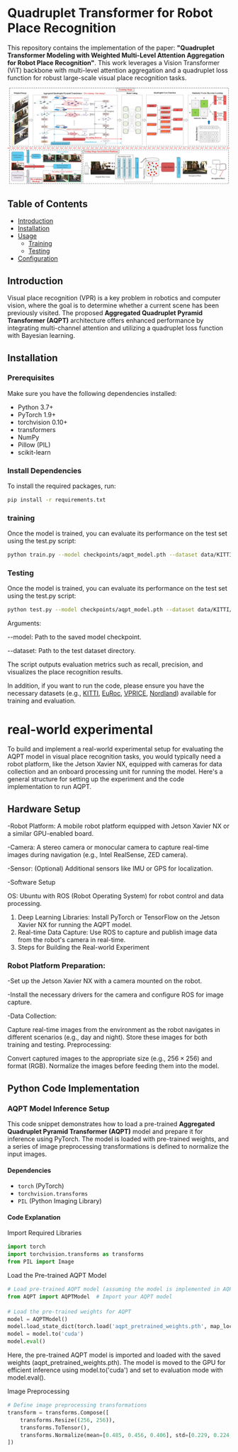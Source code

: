 # Quadruplet Transformer for Robot Place Recognition

This repository contains the implementation of the paper: **"Quadruplet Transformer Modeling with Weighted Multi-Level Attention Aggregation for Robot Place Recognition"**. This work leverages a Vision Transformer (ViT) backbone with multi-level attention aggregation and a quadruplet loss function for robust large-scale visual place recognition tasks.

![alt text](framework.jpg)

## Table of Contents

- [Introduction](#introduction)
- [Installation](#installation)
- [Usage](#usage)
  - [Training](#training)
  - [Testing](#testing)
- [Configuration](#configuration)


## Introduction

Visual place recognition (VPR) is a key problem in robotics and computer vision, where the goal is to determine whether a current scene has been previously visited. The proposed **Aggregated Quadruplet Pyramid Transformer (AQPT)** architecture offers enhanced performance by integrating multi-channel attention and utilizing a quadruplet loss function with Bayesian learning.

## Installation

### Prerequisites

Make sure you have the following dependencies installed:

- Python 3.7+
- PyTorch 1.9+
- torchvision 0.10+
- transformers
- NumPy
- Pillow (PIL)
- scikit-learn

### Install Dependencies

To install the required packages, run:

```bash
pip install -r requirements.txt
```
### training
Once the model is trained, you can evaluate its performance on the test set using the test.py script:
```bash
python train.py --model checkpoints/aqpt_model.pth --dataset data/KITTI/test/
```
### Testing
Once the model is trained, you can evaluate its performance on the test set using the test.py script:
```bash
python test.py --model checkpoints/aqpt_model.pth --dataset data/KITTI/test/
```
Arguments:

--model: Path to the saved model checkpoint.

--dataset: Path to the test dataset directory.

The script outputs evaluation metrics such as recall, precision, and visualizes the place recognition results.
              
In addition, if you want to run the code, please ensure you have the necessary datasets (e.g., [KITTI](https://www.cvlibs.net/datasets/kitti/), [EuRoc](), [VPRICE](), [Nordland](https://nrkbeta.no/2013/01/15/nordlandsbanen-minute-by-minute-season-by-season/)) available for training and evaluation.

# real-world experimental

To build and implement a real-world experimental setup for evaluating the AQPT model in visual place recognition tasks, you would typically need a robot platform, like the Jetson Xavier NX, equipped with cameras for data collection and an onboard processing unit for running the model. Here's a general structure for setting up the experiment and the code implementation to run AQPT.

## Hardware Setup

-Robot Platform: A mobile robot platform equipped with Jetson Xavier NX or a similar GPU-enabled board.

-Camera: A stereo camera or monocular camera to capture real-time images during navigation (e.g., Intel RealSense, ZED camera).

-Sensor: (Optional) Additional sensors like IMU or GPS for localization.

-Software Setup

OS: Ubuntu with ROS (Robot Operating System) for robot control and data processing.

1. Deep Learning Libraries: Install PyTorch or TensorFlow on the Jetson Xavier NX for running the AQPT model.
2. Real-time Data Capture: Use ROS to capture and publish image data from the robot's camera in real-time.
3. Steps for Building the Real-world Experiment 

### Robot Platform Preparation:

-Set up the Jetson Xavier NX with a camera mounted on the robot.

-Install the necessary drivers for the camera and configure ROS for image capture.

-Data Collection:

Capture real-time images from the environment as the robot navigates in different scenarios (e.g., day and night).
Store these images for both training and testing.
Preprocessing:

Convert captured images to the appropriate size (e.g., $256\times256$) and format (RGB).
Normalize the images before feeding them into the model.

## Python Code Implementation

### AQPT Model Inference Setup

This code snippet demonstrates how to load a pre-trained **Aggregated Quadruplet Pyramid Transformer (AQPT)** model and prepare it for inference using PyTorch. The model is loaded with pre-trained weights, and a series of image preprocessing transformations is defined to normalize the input images.

#### Dependencies

- `torch` (PyTorch)
- `torchvision.transforms`
- `PIL` (Python Imaging Library)

#### Code Explanation

Import Required Libraries

```python
import torch
import torchvision.transforms as transforms
from PIL import Image
```
Load the Pre-trained AQPT Model

```python
# Load pre-trained AQPT model (assuming the model is implemented in AQPT.py)
from AQPT import AQPTModel  # Import your AQPT model

# Load the pre-trained weights for AQPT
model = AQPTModel()
model.load_state_dict(torch.load('aqpt_pretrained_weights.pth', map_location='cuda'))
model = model.to('cuda')
model.eval()
```
Here, the pre-trained AQPT model is imported and loaded with the saved weights (aqpt_pretrained_weights.pth). The model is moved to the GPU for efficient inference using model.to('cuda') and set to evaluation mode with model.eval().

Image Preprocessing

```python
# Define image preprocessing transformations
transform = transforms.Compose([
    transforms.Resize((256, 256)),
    transforms.ToTensor(),
    transforms.Normalize(mean=[0.485, 0.456, 0.406], std=[0.229, 0.224, 0.225]),
])
```

